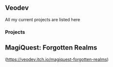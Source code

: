 ## Veodev

All my current projects are listed here

### Projects

## MagiQuest: Forgotten Realms
(https://veodev.itch.io/magiquest-forgotten-realms)
